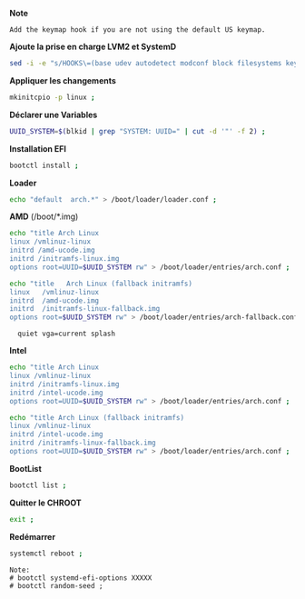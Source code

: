 **Note**
```
Add the keymap hook if you are not using the default US keymap.
```

**Ajoute la prise en charge LVM2 et SystemD**
```bash
sed -i -e "s/HOOKS\=(base udev autodetect modconf block filesystems keyboard fsck)/HOOKS\=(base systemd autodetect modconf block lvm2 filesystems keyboard fsck)/g" /etc/mkinitcpio.conf ;
```

**Appliquer les changements**
```bash
mkinitcpio -p linux ;
```

**Déclarer une Variables**
```bash
UUID_SYSTEM=$(blkid | grep "SYSTEM: UUID=" | cut -d '"' -f 2) ;
```

**Installation EFI**
```bash
bootctl install ;
```

**Loader**
```bash
echo "default  arch.*" > /boot/loader/loader.conf ;
```

**AMD** (/boot/*.img)
```bash
echo "title Arch Linux
linux /vmlinuz-linux
initrd /amd-ucode.img
initrd /initramfs-linux.img
options root=UUID=$UUID_SYSTEM rw" > /boot/loader/entries/arch.conf ;

echo "title   Arch Linux (fallback initramfs)
linux   /vmlinuz-linux
initrd  /amd-ucode.img
initrd  /initramfs-linux-fallback.img
options root=$UUID_SYSTEM rw" > /boot/loader/entries/arch-fallback.conf ;
```
```
  quiet vga=current splash
```

**Intel**
```bash
echo "title Arch Linux
linux /vmlinuz-linux
initrd /initramfs-linux.img
initrd /intel-ucode.img
options root=UUID=$UUID_SYSTEM rw" > /boot/loader/entries/arch.conf ;

echo "title Arch Linux (fallback initramfs)
linux /vmlinuz-linux
initrd /intel-ucode.img
initrd /initramfs-linux-fallback.img
options root=UUID=$UUID_SYSTEM rw" > /boot/loader/entries/arch.conf ;
```


**BootList**
```bash
bootctl list ;
```


**Quitter le CHROOT**
```bash
exit ;
```


**Redémarrer**
```bash
systemctl reboot ;
```




```
Note: 
# bootctl systemd-efi-options XXXXX
# bootctl random-seed ;
```

